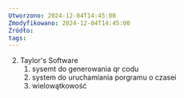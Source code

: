 ```yaml
---
Utworzono: 2024-12-04T14:45:00
Zmodyfikowano: 2024-12-04T14:45:00
Źródło: 
tags:
---
```


2. Taylor's Software
	1. sysemt do generowania qr codu
	2. system do uruchamiania porgramu o czasei
	3. wielowątkowość